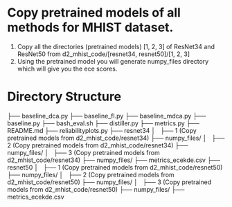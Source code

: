 # Copy pretrained models of all methods for MHIST dataset.

1. Copy all the directories (pretrained models) [1, 2, 3] of ResNet34 and ResNet50 from d2_mhist_code/[resnet34, resnet50]/[1, 2, 3]
2. Using the pretrained model you will generate numpy_files directory which will give you the ece scores.

# Directory Structure
├── baseline_dca.py
├── baseline_fl.py
├── baseline_mdca.py
├── baseline.py
├── bash_eval.sh
├── distiller.py
├── metrics.py
├── README.md
├── reliabilityplots.py
├── resnet34
│   ├── 1 (Copy pretrained models from d2_mhist_code/resnet34)
        ├── numpy_files/
│   ├── 2 (Copy pretrained models from d2_mhist_code/resnet34)
        ├── numpy_files/
│   ├── 3 (Copy pretrained models from d2_mhist_code/resnet34)
        ├── numpy_files/
    ├── metrics_ecekde.csv
├── resnet50
│   ├── 1 (Copy pretrained models from d2_mhist_code/resnet50)
        ├── numpy_files/
│   ├── 2 (Copy pretrained models from d2_mhist_code/resnet50)
        ├── numpy_files/
│   ├── 3 (Copy pretrained models from d2_mhist_code/resnet50)
        ├── numpy_files/
    ├── metrics_ecekde.csv
